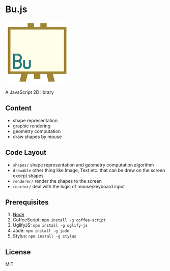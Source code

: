 Bu.js
=====

![](logo.png)

A JavaScript 2D library


## Content

- shape representation
- graphic rendering
- geometry computation
- draw shapes by mouse


## Code Layout

- `shapes/` shape representation and geometry computation algorithm
- `drawable` other thing like Image, Text etc. that can be drew on the screen except shapes
- `renderer/` render the shapes to the screen
- `reactor/` deal with the logic of mouse/keyboard input


## Prerequisites

1. [Node](https://nodejs.org/)
2. CoffeeScript: `npm install -g coffee-script`
3. UglifyJS: `npm install -g uglify-js`
4. Jade: `npm install -g jade`
5. Stylus: `npm install -g stylus`


## License

MIT
